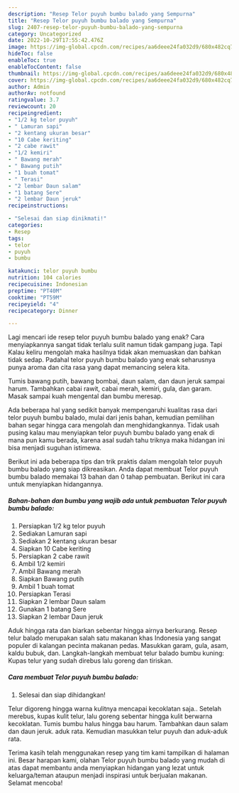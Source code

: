 ```yaml
---
description: "Resep Telor puyuh bumbu balado yang Sempurna"
title: "Resep Telor puyuh bumbu balado yang Sempurna"
slug: 2407-resep-telor-puyuh-bumbu-balado-yang-sempurna
category: Uncategorized
date: 2022-10-29T17:55:42.476Z
image: https://img-global.cpcdn.com/recipes/aa6deee24fa032d9/680x482cq70/telor-puyuh-bumbu-balado-foto-resep-utama.jpg
hideToc: false
enableToc: true
enableTocContent: false
thumbnail: https://img-global.cpcdn.com/recipes/aa6deee24fa032d9/680x482cq70/telor-puyuh-bumbu-balado-foto-resep-utama.jpg
cover: https://img-global.cpcdn.com/recipes/aa6deee24fa032d9/680x482cq70/telor-puyuh-bumbu-balado-foto-resep-utama.jpg
author: Admin
authorAv: notfound
ratingvalue: 3.7
reviewcount: 20
recipeingredient:
- "1/2 kg telor puyuh"
- " Lamuran sapi"
- "2 kentang ukuran besar"
- "10 Cabe keriting"
- "2 cabe rawit"
- "1/2 kemiri"
- " Bawang merah"
- " Bawang putih"
- "1 buah tomat"
- " Terasi"
- "2 lembar Daun salam"
- "1 batang Sere"
- "2 lembar Daun jeruk"
recipeinstructions:

- "Selesai dan siap dinikmati!"
categories:
- Resep
tags:
- telor
- puyuh
- bumbu

katakunci: telor puyuh bumbu 
nutrition: 104 calories
recipecuisine: Indonesian
preptime: "PT40M"
cooktime: "PT59M"
recipeyield: "4"
recipecategory: Dinner

---
```



Lagi mencari ide resep telor puyuh bumbu balado yang enak? Cara menyiapkannya sangat tidak terlalu sulit namun tidak gampang juga. Tapi Kalau keliru mengolah maka hasilnya tidak akan memuaskan dan bahkan tidak sedap. Padahal telor puyuh bumbu balado yang enak seharusnya punya aroma dan cita rasa yang dapat memancing selera kita.


Tumis bawang putih, bawang bombai, daun salam, dan daun jeruk sampai harum. Tambahkan cabai rawit, cabai merah, kemiri, gula, dan garam. Masak sampai kuah mengental dan bumbu meresap.

Ada beberapa hal yang sedikit banyak mempengaruhi kualitas rasa dari telor puyuh bumbu balado, mulai dari jenis bahan, kemudian pemilihan bahan segar hingga cara mengolah dan menghidangkannya. Tidak usah pusing kalau mau menyiapkan telor puyuh bumbu balado yang enak di mana pun kamu berada, karena asal sudah tahu triknya maka hidangan ini bisa menjadi suguhan istimewa.


Berikut ini ada beberapa tips dan trik praktis dalam mengolah telor puyuh bumbu balado yang siap dikreasikan. Anda dapat membuat Telor puyuh bumbu balado memakai 13 bahan dan 0 tahap pembuatan. Berikut ini cara untuk menyiapkan hidangannya.

<!--inarticleads1-->

##### Bahan-bahan dan bumbu yang wajib ada untuk pembuatan Telor puyuh bumbu balado:

1. Persiapkan 1/2 kg telor puyuh
1. Sediakan  Lamuran sapi
1. Sediakan 2 kentang ukuran besar
1. Siapkan 10 Cabe keriting
1. Persiapkan 2 cabe rawit
1. Ambil 1/2 kemiri
1. Ambil  Bawang merah
1. Siapkan  Bawang putih
1. Ambil 1 buah tomat
1. Persiapkan  Terasi
1. Siapkan 2 lembar Daun salam
1. Gunakan 1 batang Sere
1. Siapkan 2 lembar Daun jeruk


Aduk hingga rata dan biarkan sebentar hingga airnya berkurang. Resep telur balado merupakan salah satu makanan khas Indonesia yang sangat populer di kalangan pecinta makanan pedas. Masukkan garam, gula, asam, kaldu bubuk, dan. Langkah-langkah membuat telur balado bumbu kuning: Kupas telur yang sudah direbus lalu goreng dan tiriskan. 

<!--inarticleads2-->

##### Cara membuat Telor puyuh bumbu balado:


1. Selesai dan siap dihidangkan!

Telur digoreng hingga warna kulitnya mencapai kecoklatan saja.. Setelah merebus, kupas kulit telur, lalu goreng sebentar hingga kulit berwarna kecoklatan. Tumis bumbu halus hingga bau harum. Tambahkan daun salam dan daun jeruk. aduk rata. Kemudian masukkan telur puyuh dan aduk-aduk rata. 

Terima kasih telah menggunakan resep yang tim kami tampilkan di halaman ini. Besar harapan kami, olahan Telor puyuh bumbu balado yang mudah di atas dapat membantu anda menyiapkan hidangan yang lezat untuk keluarga/teman ataupun menjadi inspirasi untuk berjualan makanan. Selamat mencoba!
